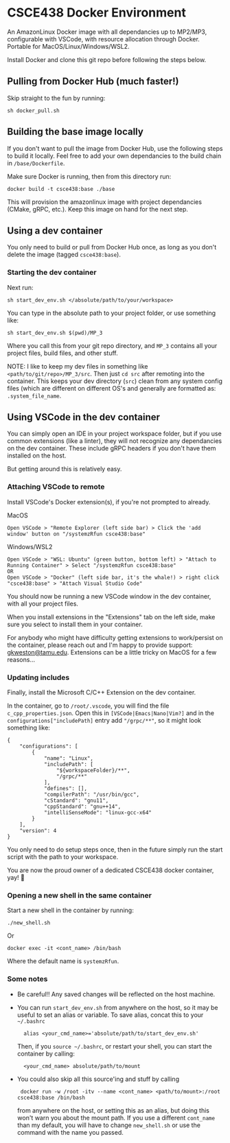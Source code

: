# CSCE438 Docker Environment
An AmazonLinux Docker image with all dependancies up to MP2/MP3, configurable with VSCode, with resource allocation through Docker. Portable for MacOS/Linux/Windows/WSL2.

Install Docker and clone this git repo before following the steps below.

## Pulling from Docker Hub (much faster!)
Skip straight to the fun by running:

    sh docker_pull.sh


## Building the base image locally
If you don't want to pull the image from Docker Hub, use the following steps to build it locally. Feel free to add your own dependancies to the build chain in `/base/Dockerfile`.

Make sure Docker is running, then from this directory run:

    docker build -t csce438:base ./base

This will provision the amazonlinux image with project dependancies (CMake, gRPC, etc.). Keep this image on hand for the next step.

## Using a dev container
You only need to build or pull from Docker Hub once, as long as you don't delete the image (tagged `csce438:base`).

### Starting the dev container
Next run:

    sh start_dev_env.sh </absolute/path/to/your/workspace>

You can type in the absolute path to your project folder, or use something like:

    sh start_dev_env.sh $(pwd)/MP_3

Where you call this from your git repo directory, and `MP_3` contains all your project files, build files, and other stuff.

NOTE: I like to keep my dev files in something like `<path/to/git/repo>/MP_3/src`. Then just `cd src` after remoting into the container. This keeps your dev directory (`src`) clean from any system config files (which are different on different OS's and generally are formatted as: `.system_file_name`.

## Using VSCode in the dev container
You can simply open an IDE in your project workspace folder, but if you use common extensions (like a linter), they will not recognize any dependancies on the dev container. These include gRPC headers if you don't have them installed on the host.

But getting around this is relatively easy.

### Attaching VSCode to remote
Install VSCode's Docker extension(s), if you're not prompted to already.

MacOS
    
    Open VSCode > "Remote Explorer (left side bar) > Click the 'add window' button on "/systemzRfun csce438:base"

Windows/WSL2
    
    Open VSCode > "WSL: Ubuntu" (green button, bottom left) > "Attach to Running Container" > Select "/systemzRfun csce438:base"
    OR
    Open VSCode > "Docker" (left side bar, it's the whale!) > right click "csce438:base" > "Attach Visual Studio Code"

You should now be running a new VSCode window in the dev container, with all your project files.

When you install extensions in the "Extensions" tab on the left side, make sure you select to install them in your container.

For anybody who might have difficulty getting extensions to work/persist on the container, please reach out and I'm happy to provide support: gkweston@tamu.edu. Extensions can be a little tricky on MacOS for a few reasons...

### Updating includes
Finally, install the Microsoft C/C++ Extension on the dev container.

In the container, go to `/root/.vscode`, you will find the file `c_cpp_properties.json`. Open this in `[VSCode|Emacs|Nano|Vim?]` and in the `configurations["includePath]` entry add `"/grpc/**"`, so it might look something like:

    {
        "configurations": [
            {
                "name": "Linux",
                "includePath": [
                    "${workspaceFolder}/**",
                    "/grpc/**"
                ],
                "defines": [],
                "compilerPath": "/usr/bin/gcc",
                "cStandard": "gnu11",
                "cppStandard": "gnu++14",
                "intelliSenseMode": "linux-gcc-x64"
            }
        ],
        "version": 4
    }

You only need to do setup steps once, then in the future simply run the start script with the path to your workspace.

You are now the proud owner of a dedicated CSCE438 docker container, yay! 🙂

### Opening a new shell in the same container
Start a new shell in the container by running:

    ./new_shell.sh

Or
  
    docker exec -it <cont_name> /bin/bash

Where the default name is `systemzRfun`.

### Some notes
* Be careful!! Any saved changes will be reflected on the host machine.
 
* You can run `start_dev_env.sh` from anywhere on the host, so it may be useful to set an alias or variable. To save alias, concat this to your `~/.bashrc`

        alias <your_cmd_name>='absolute/path/to/start_dev_env.sh'

    Then, if you `source ~/.bashrc`, or restart your shell, you can start the container by calling:
    
        <your_cmd_name> absolute/path/to/mount

* You could also skip all this source'ing and stuff by calling

       docker run -w /root -itv --name <cont_name> <path/to/mount>:/root csce438:base /bin/bash

    from anywhere on the host, or setting this as an alias, but doing this won't warn you about the mount path. If you use a different `cont_name` than my default, you will have to change `new_shell.sh` or use the command with the name you passed.
